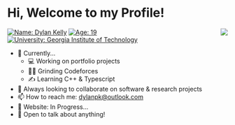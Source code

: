 # Hi, Welcome to my Profile!


<a>
<img align="right" src="https://github-readme-stats.vercel.app/api/top-langs/?username=dylankelly04&theme=merko&hide=vim%20snippet" />
</a>

[![Name: Dylan Kelly](https://img.shields.io/badge/Name-Dylan%20Kelly-success)](https://www.linkedin.com/in/dylan-kelly-1b901b1b2/)
[![Age: 19](https://img.shields.io/badge/Age-19-white)](https://en.wikipedia.org/wiki/January_27)
[![University: Georgia Institute of Technology](https://img.shields.io/badge/University-Georgia%20Institute%20of%20Technology-important)](https://www.cc.gatech.edu/)


- 🔭 Currently...
  - 💻 Working on portfolio projects
  - 👨‍💻 Grinding Codeforces
  - ✍️ Learning C++ & Typescript
- 👀 Always looking to collaborate on software & research projects
- 📫 How to reach me: dylanpk@outlook.com
- 🔗 Website: In Progress...
- 💬 Open to talk about anything!

<!--
## Technologies
|<img src="https://cdn.worldvectorlogo.com/logos/python-5.svg" alt="Python Logo" width="50" height="50"/> <hr> <img src="https://cdn.worldvectorlogo.com/logos/java-4.svg" alt="Java Logo" width="50" height="50"/>| <img src="https://cdn.worldvectorlogo.com/logos/c-1.svg" alt="C Logo" width="50" height="50"/> <hr> <img src="https://cdn.worldvectorlogo.com/logos/c.svg" alt="C++ Logo" width="50" height="50"/> |<img src="https://cdn.worldvectorlogo.com/logos/mysql-6.svg" alt="MySQL Logo" width="50" height="50"/> <hr> <img src="https://miro.medium.com/max/2400/1*8AaAYxLb-VOgGUW8V8JXQA.png" alt="PyTorch Logo" width="50" height="50"/> | <img src="https://cdn.worldvectorlogo.com/logos/react-2.svg" alt="React Logo" width="50" height="50"/> <hr> <img src="https://cdn.worldvectorlogo.com/logos/git-icon.svg" alt="Git Logo" width="50" height="50"/> |<img src="https://cdn.worldvectorlogo.com/logos/linux-tux.svg" alt="Linux Logo" width="50" height="50"/> <hr> <img src="https://cdn.worldvectorlogo.com/logos/mongodb-icon-1.svg" alt="MongoDB Logo" width="50" height="50"/> |<img src="https://cdn.worldvectorlogo.com/logos/logo-javascript.svg" alt="JavaScript Logo" width="50" height="50"/> <hr> <img src="https://cdn.worldvectorlogo.com/logos/typescript.svg" alt="Typescript Logo" width="50" height="50"/> | [![Languages](https://github-readme-stats-sigma-five.vercel.app/api/top-langs/?username=dylankelly04&theme=ayu-mirage&layout=compact&langs_count=8&hide=vim%20snippet)](https://github.com/dylankelly04) |
|:---:|:---:|:---:|:---:|:---:|:---:|:---:|
